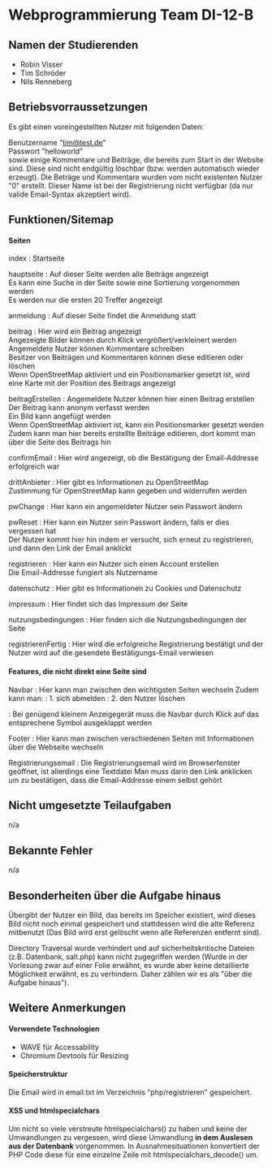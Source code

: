 
# Webprogrammierung Team DI-12-B

## Namen der Studierenden

- Robin Visser
- Tim Schröder
- Nils Renneberg<br>

## Betriebsvorraussetzungen
Es gibt einen voreingestellten Nutzer mit folgenden Daten:

Benutzername "tim@test.de"\
Passwort "helloworld"\
sowie einige Kommentare und Beiträge, die bereits zum Start in der Website sind. Diese sind nicht endgültig löschbar (bzw. werden automatisch wieder erzeugt). Die Beträge und Kommentare wurden vom nicht existenten Nutzer "0" erstellt. Dieser Name ist bei der Registrierung nicht verfügbar (da nur valide Email-Syntax akzeptiert wird).

## Funktionen/Sitemap

#### Seiten

index
: Startseite

hauptseite
: Auf dieser Seite werden alle Beiträge angezeigt\
Es kann eine Suche in der Seite sowie eine Sortierung vorgenommen werden\
Es werden nur die ersten 20 Treffer angezeigt

anmeldung
: Auf dieser Seite findet die Anmeldung statt

beitrag
: Hier wird ein Beitrag angezeigt\
Angezeigte Bilder können durch Klick vergrößert/verkleinert werden\
Angemeldete Nutzer können Kommentare schreiben\
Besitzer von Beiträgen und Kommentaren können diese editieren oder löschen\
Wenn OpenStreetMap aktiviert und ein Positionsmarker gesetzt ist, wird eine Karte mit der Position des Beitrags angezeigt

beitragErstellen
: Angemeldete Nutzer können hier einen Beitrag erstellen\
Der Beitrag kann anonym verfasst werden\
Ein Bild kann angefügt werden\
Wenn OpenStreetMap aktiviert ist, kann ein Positionsmarker gesetzt werden\
Zudem kann man hier bereits erstellte Beiträge editieren, dort kommt man über die Seite des Beitrags hin

confirmEmail
: Hier wird angezeigt, ob die Bestätigung der Email-Addresse erfolgreich war

drittAnbieter
: Hier gibt es Informationen zu OpenStreetMap\
Zustimmung für OpenStreetMap kann gegeben und widerrufen werden

pwChange
: Hier kann ein angemeldeter Nutzer sein Passwort ändern

pwReset
: Hier kann ein Nutzer sein Passwort ändern, falls er dies vergessen hat\
Der Nutzer kommt hier hin indem er versucht, sich erneut zu registrieren, und dann den Link der Email anklickt

registrieren
: Hier kann ein Nutzer sich einen Account erstellen\
Die Email-Addresse fungiert als Nutzername

datenschutz
: Hier gibt es Informationen zu Cookies und Datenschutz

impressum
: Hier findet sich das Impressum der Seite

nutzungsbedingungen
: Hier finden sich die Nutzungsbedingungen der Seite

registrierenFertig
: Hier wird die erfolgreiche Registrierung bestätigt und der Nutzer wird auf die gesendete Bestätigungs-Email verwiesen

#### Features, die nicht direkt eine Seite sind

Navbar
: Hier kann man zwischen den wichtigsten Seiten wechseln
Zudem kann man:
: 1. sich abmelden
: 2. den Nutzer löschen

: Bei genügend kleinem Anzeigegerät muss die Navbar durch Klick auf das entsprechene Symbol ausgeklappt werden

Footer
: Hier kann man zwischen verschiedenen Seiten mit Informationen über die Webseite wechseln

Registrierungsemail
: Die Registrierungsemail wird im Browserfenster geöffnet, ist allerdings eine Textdatei
Man muss darin den Link anklicken um zu bestätigen, dass die Email-Addresse einem selbst gehört

## Nicht umgesetzte Teilaufgaben

n/a

## Bekannte Fehler

n/a

## Besonderheiten über die Aufgabe hinaus

Übergibt der Nutzer ein Bild, das bereits im Speicher existiert, wird dieses Bild nicht noch einmal gespeichert und stattdessen wird die alte Referenz mitbenutzt (Das Bild wird erst gelöscht wenn alle Referenzen entfernt sind).

Directory Traversal wurde verhindert und auf sicherheitskritische Dateien (z.B. Datenbank, salt.php) kann nicht zugegriffen werden (Wurde in der Vorlesung zwar auf einer Folie erwähnt, es wurde aber keine detaillierte Möglichkeit erwähnt, es zu verhindern. Daher zählen wir es als "über die Aufgabe hinaus").

## Weitere Anmerkungen

#### Verwendete Technologien

- WAVE für Accessability
- Chromium Devtools für Resizing

#### Speicherstruktur

Die Email wird in email.txt im Verzeichnis "php/registrieren" gespeichert.

#### XSS und htmlspecialchars

Um nicht so viele verstreute htmlspecialchars() zu haben und keine der Umwandlungen zu vergessen, wird diese Umwandlung <strong> in dem Auslesen aus der Datenbank </strong> vorgenommen. In Ausnahmesituationen konvertiert der PHP Code diese für eine einzelne Zeile mit htmlspecialchars_decode() um.